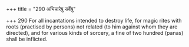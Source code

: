 +++
title = "290 अभिचारेषु सर्वेषु"

+++
290	For all incantations intended to destroy life, for magic rites with roots (practised by persons) not related (to him against whom they are directed), and for various kinds of sorcery, a fine of two hundred (panas) shall be inflicted.